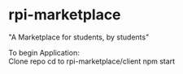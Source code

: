 # rpi-marketplace
"A Marketplace for students, by students"

To begin Application: </br>
Clone repo
cd to rpi-marketplace/client
npm start
